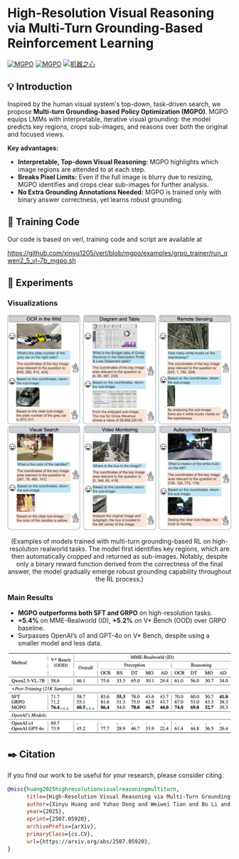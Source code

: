 # High-Resolution Visual Reasoning via Multi-Turn Grounding-Based Reinforcement Learning

[![MGPO](https://img.shields.io/badge/Paper-MGPO-red)](https://arxiv.org/abs/2507.05920) [![MGPO](https://img.shields.io/badge/Blog-MGPO-blue)](https://www.lmms-lab.com/posts/highres_visual_reasoning) [![机器之心](https://img.shields.io/badge/公众号-机器之心-green)](https://mp.weixin.qq.com/s/K_MOiW2wgVGf5tkjSleyKQ) 


<!-- Authors: [Xinyu Huang](https://xinyu1205.github.io/), [Yuhao Dong](https://scholar.google.com/citations?user=kMui170AAAAJ&hl=zh-CN), Wei Li, Jinming Wu, Zihao Deng, [Bo Li](https://brianboli.com/), Zejun Ma -->


## 💡 Introduction

Inspired by the human visual system's top-down, task-driven search, we propose **Multi-turn Grounding-based Policy Optimization (MGPO)**. MGPO equips LMMs with interpretable, iterative visual grounding: the model predicts key regions, crops sub-images, and reasons over both the original and focused views.

**Key advantages:**
- **Interpretable, Top-down Visual Reasoning:** MGPO highlights which image regions are attended to at each step.
- **Breaks Pixel Limits:** Even if the full image is blurry due to resizing, MGPO identifies and crops clear sub-images for further analysis.
- **No Extra Grounding Annotations Needed:** MGPO is trained only with binary answer correctness, yet learns robust grounding.

## 🚀 Training Code

Our code is based on verl, training code and script are available at 

https://github.com/xinyu1205/verl/blob/mgpo/examples/grpo_trainer/run_qwen2_5_vl-7b_mgpo.sh



## 🧰 Experiments

### Visualizations
<p align="center">
  <img src="images/2.png" width="800">
</p>

<p align="center">
  (Examples of models trained with multi-turn grounding-based RL on high-resolution realworld tasks. The model first identifies key regions, which are then automatically cropped and returned as sub-images. Notably, despite only a binary reward function derived from the correctness of the final answer, the model gradually emerge robust grounding capability throughout the RL process.)
</p>


### Main Results

- **MGPO outperforms both SFT and GRPO** on high-resolution tasks.
- **+5.4%** on MME-Realworld (ID), **+5.2%** on V* Bench (OOD) over GRPO baseline.
- Surpasses OpenAI’s o1 and GPT-4o on V* Bench, despite using a smaller model and less data.

<p align="center">
  <img src="images/7.png" width="800">
</p>



## ✒️ Citation
If you find our work to be useful for your research, please consider citing.

```bibtex
@misc{huang2025highresolutionvisualreasoningmultiturn,
      title={High-Resolution Visual Reasoning via Multi-Turn Grounding-Based Reinforcement Learning}, 
      author={Xinyu Huang and Yuhao Dong and Weiwei Tian and Bo Li and Rui Feng and Ziwei Liu},
      year={2025},
      eprint={2507.05920},
      archivePrefix={arXiv},
      primaryClass={cs.CV},
      url={https://arxiv.org/abs/2507.05920}, 
}
```
